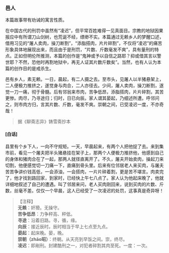 <script type="text/javascript">
    var head = document.getElementsByTagName('head')[0];
    cssURL = '/public/liao.css';
    linkTag = document.createElement('link');
    linkTag.href = cssURL;
    linkTag.setAttribute('type','text/css');
    linkTag.setAttribute('rel','stylesheet');
    head.appendChild(linkTag);
</script>
### 邑人

本篇故事带有劝诫的寓言性质。

在中国古代的刑罚中虽然有“凌迟”，但平常百姓难得一见真面目。宗教的地狱因果报应中有所谓刀山剑树，也荒诞不经，缥缈不实。本篇通过无赖乡人的梦醒口述，借用习见的“屠人卖肉，操刀断割”，“添脂搭肉，片片碎割”，不仅将“凌迟”的痛苦形象具体地展现出来，而且由于是刑罚，“片数、斤数毫发不爽”，具有量刑的特点。正如但明伦所推测，本篇的创作是“鬼神或予以自信之路耶？抑或借其言以警世耶？不然，恐他时再割地狱中，再无人证其片数斤数矣”。当然，也有人认为本篇的创作目的是戒杀生。

邑有乡人，素无赖。一日，晨起，有二人摄之去。至市头，见屠人以半猪悬架上，二人便极力推挤之，遂觉身与肉合，二人亦径去。少间，屠人卖肉，操刀断割，遂觉一刀一痛，彻于骨髓。后有邻翁来市肉，苦争低昂，添脂搭肉，片片碎割，其苦更惨。肉尽，乃寻途归；归时，日已向辰。家人谓其晏起，乃细述所遭。呼邻问之，则市肉方归，言其片数、斤数，毫发不爽。崇朝之间，已受凌迟一度，不亦奇哉！

</section>

> 据《聊斋志异》铸雪斋抄本

#### [白话]
<aside>

县里有个乡下人，一向不守规矩。一天，早晨起来，有两个人把他捉了去。来到集市前，看见一个屠夫把半头猪悬挂在架子上，那两个人便极力推挤他，他感到自己的身体和猪肉合在了一起，那两人就径直离开了。不久，屠夫开始卖肉，操起刀来切割，他便感觉切一刀痛一下，直痛到骨头里。后来有位邻居老人来买肉，与屠夫苦苦争讲价钱高低，一会添油，一会搭肉，一片片碎着割，更是苦不堪言。肉卖完了，他才找到路回家，到家时，已经快上午七八点了。家人认为他起床晚了，他就详细地叙述了自己的遭遇。叫了邻居来问，老人买肉刚回来，说到买肉的片数、斤数，丝毫不差。仅仅一个早晨，这人已经受了一次凌迟的处罚，这事真是奇异呀！

</aside>

> 【注释】  
<b>无赖</b>：奸猾。无操守。  
<b>苦争低昂</b>：力争秤高、秤低。  
<b>寻途</b>：沿着旧路。寻，循，缘。  
<b>向辰</b>：接近辰时。辰时相当于早上七点至九点。  
<b>晏起</b>：起床晚。晏，晚。  
<b>崇朝（zhāo昭）</b>：终朝。从天亮到早饭之间。崇，终尽。  
<b>凌迟</b>：即剐刑。封建酷刑之一，对犯者碎割其肉至死。一度：一次。  
